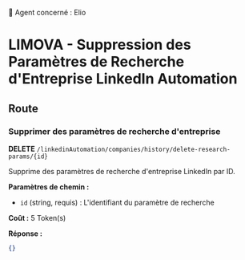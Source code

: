 🧠 Agent concerné : Elio
# LIMOVA - Suppression des Paramètres de Recherche d'Entreprise LinkedIn Automation

## Route

### Supprimer des paramètres de recherche d'entreprise
**DELETE** `/linkedinAutomation/companies/history/delete-research-params/{id}`

Supprime des paramètres de recherche d'entreprise LinkedIn par ID.

**Paramètres de chemin :**
- `id` (string, requis) : L'identifiant du paramètre de recherche

**Coût :** 5 Token(s)

**Réponse :**
```json
{}
``` 